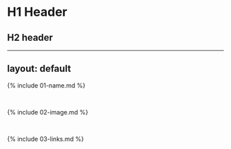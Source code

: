 
# H1 Header
## H2 header
---
layout: default
---

{% include 01-name.md %}

<br>

{% include 02-image.md %}

<br>

{% include 03-links.md %}

